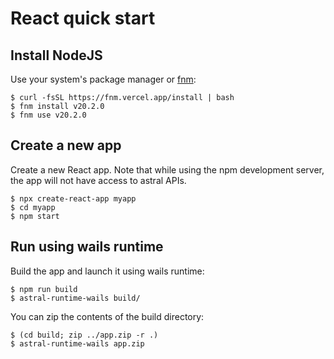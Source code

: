 # React quick start

## Install NodeJS

Use your system's package manager or [fnm](https://github.com/Schniz/fnm):

```shell
$ curl -fsSL https://fnm.vercel.app/install | bash
$ fnm install v20.2.0
$ fnm use v20.2.0
```

## Create a new app

Create a new React app. Note that while using the npm development server, the app will not have access to
astral APIs.

```shell
$ npx create-react-app myapp
$ cd myapp
$ npm start
```

## Run using wails runtime

Build the app and launch it using wails runtime:

```shell
$ npm run build
$ astral-runtime-wails build/
```

You can zip the contents of the build directory:
```shell
$ (cd build; zip ../app.zip -r .)
$ astral-runtime-wails app.zip
```